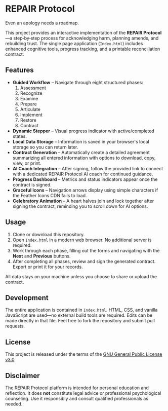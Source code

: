 # REPAIR Protocol

Even an apology needs a roadmap.

This project provides an interactive implementation of the **REPAIR Protocol**—a step‑by‑step process for acknowledging harm, planning amends, and rebuilding trust. The single page application (`Index.html`) includes enhanced cognitive tools, progress tracking, and a printable reconciliation contract.

## Features

- **Guided Workflow** – Navigate through eight structured phases:
  1. Assessment
  2. Recognize
  3. Examine
  4. Prepare
  5. Articulate
  6. Implement
  7. Restore
  8. Contract
- **Dynamic Stepper** – Visual progress indicator with active/completed states.
- **Local Data Storage** – Information is saved in your browser's local storage so you can return later.
- **Contract Generation** – Automatically create a detailed agreement summarizing all entered information with options to download, copy, view, or print.
- **AI Coach Integration** – After signing, follow the provided link to connect with a dedicated REPAIR Protocol AI coach for continued guidance.
- **Progress Dashboard** – Metrics and status indicators appear once the contract is signed.
- **Graceful Icons** – Navigation arrows display using simple characters if the Feather Icons CDN fails to load.
- **Celebratory Animation** – A heart halves join and lock together after signing the contract, reminding you to scroll down for AI options.

## Usage

1. Clone or download this repository.
2. Open `Index.html` in a modern web browser. No additional server is required.
3. Work through each phase, filling out the forms and navigating with the **Next** and **Previous** buttons.
4. After completing all phases, review and sign the generated contract. Export or print it for your records.

All data stays on your machine unless you choose to share or upload the contract.

## Development

The entire application is contained in `Index.html`. HTML, CSS, and vanilla JavaScript are used—no external build tools are required. Edits can be made directly in that file. Feel free to fork the repository and submit pull requests.

## License

This project is released under the terms of the [GNU General Public License v3.0](LICENSE).

## Disclaimer

The REPAIR Protocol platform is intended for personal education and reflection. It does **not** constitute legal advice or professional psychological counseling. Use it responsibly and consult qualified professionals as needed.

